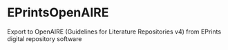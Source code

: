 # EPrintsOpenAIRE
Export to OpenAIRE (Guidelines for Literature Repositories v4) from EPrints digital repository software

